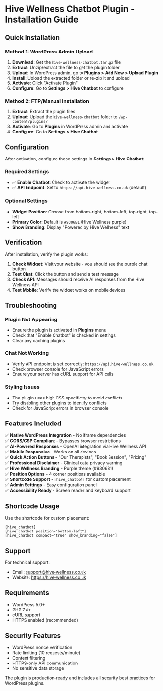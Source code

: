 # Hive Wellness Chatbot Plugin - Installation Guide

## Quick Installation

### Method 1: WordPress Admin Upload

1. **Download**: Get the `hive-wellness-chatbot.tar.gz` file
2. **Extract**: Unzip/extract the file to get the plugin folder
3. **Upload**: In WordPress admin, go to **Plugins > Add New > Upload Plugin**
4. **Install**: Upload the extracted folder or re-zip it and upload
5. **Activate**: Click "Activate Plugin"
6. **Configure**: Go to **Settings > Hive Chatbot** to configure

### Method 2: FTP/Manual Installation

1. **Extract**: Extract the plugin files
2. **Upload**: Upload the `hive-wellness-chatbot` folder to `/wp-content/plugins/`
3. **Activate**: Go to **Plugins** in WordPress admin and activate
4. **Configure**: Go to **Settings > Hive Chatbot**

## Configuration

After activation, configure these settings in **Settings > Hive Chatbot**:

### Required Settings
- ✅ **Enable Chatbot**: Check to activate the widget
- ✅ **API Endpoint**: Set to `https://api.hive-wellness.co.uk` (default)

### Optional Settings
- **Widget Position**: Choose from bottom-right, bottom-left, top-right, top-left
- **Primary Color**: Default is `#9306B1` (Hive Wellness purple)
- **Show Branding**: Display "Powered by Hive Wellness" text

## Verification

After installation, verify the plugin works:

1. **Check Widget**: Visit your website - you should see the purple chat button
2. **Test Chat**: Click the button and send a test message
3. **Check API**: Messages should receive AI responses from the Hive Wellness API
4. **Test Mobile**: Verify the widget works on mobile devices

## Troubleshooting

### Plugin Not Appearing
- Ensure the plugin is activated in **Plugins** menu
- Check that "Enable Chatbot" is checked in settings
- Clear any caching plugins

### Chat Not Working
- Verify API endpoint is set correctly: `https://api.hive-wellness.co.uk`
- Check browser console for JavaScript errors
- Ensure your server has cURL support for API calls

### Styling Issues
- The plugin uses high CSS specificity to avoid conflicts
- Try disabling other plugins to identify conflicts
- Check for JavaScript errors in browser console

## Features Included

✅ **Native WordPress Integration** - No iframe dependencies  
✅ **CORS/CSP Compliant** - Bypasses browser restrictions  
✅ **AI-Powered Responses** - OpenAI integration via Hive Wellness API  
✅ **Mobile Responsive** - Works on all devices  
✅ **Quick Action Buttons** - "Our Therapists", "Book Session", "Pricing"  
✅ **Professional Disclaimer** - Clinical data privacy warning  
✅ **Hive Wellness Branding** - Purple theme (#9306B1)  
✅ **Position Options** - 4 corner positions available  
✅ **Shortcode Support** - `[hive_chatbot]` for custom placement  
✅ **Admin Settings** - Easy configuration panel  
✅ **Accessibility Ready** - Screen reader and keyboard support  

## Shortcode Usage

Use the shortcode for custom placement:

```
[hive_chatbot]
[hive_chatbot position="bottom-left"]
[hive_chatbot compact="true" show_branding="false"]
```

## Support

For technical support:
- Email: support@hive-wellness.co.uk
- Website: https://hive-wellness.co.uk

## Requirements

- WordPress 5.0+
- PHP 7.4+
- cURL support
- HTTPS enabled (recommended)

## Security Features

- WordPress nonce verification
- Rate limiting (10 requests/minute)
- Content filtering
- HTTPS-only API communication
- No sensitive data storage

The plugin is production-ready and includes all security best practices for WordPress plugins.